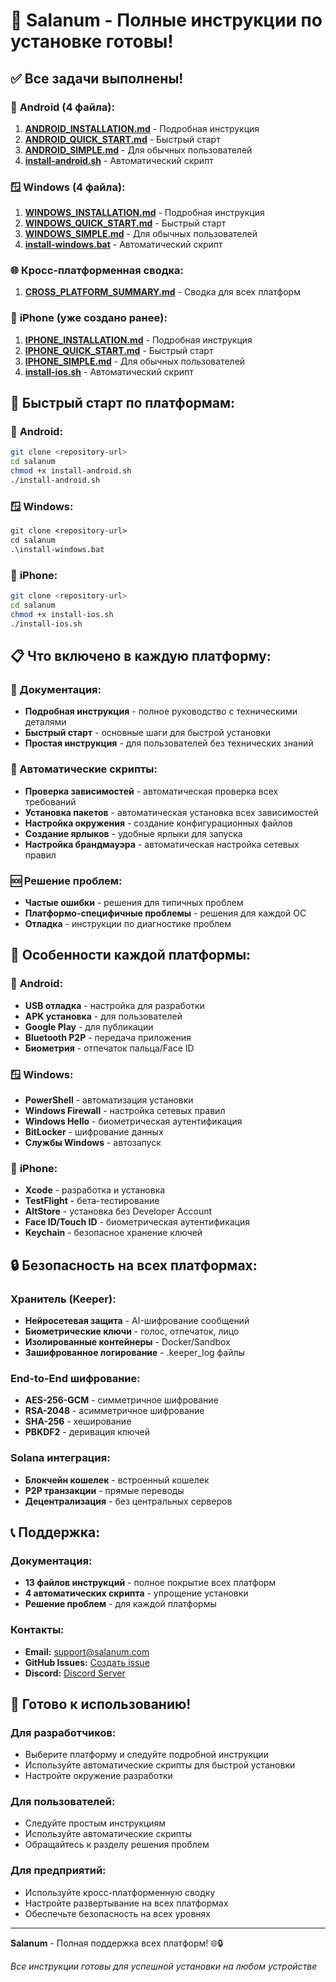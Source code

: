 # 🎉 Salanum - Полные инструкции по установке готовы!

## ✅ **Все задачи выполнены!**

### 📱 **Android (4 файла):**
1. **[ANDROID_INSTALLATION.md](ANDROID_INSTALLATION.md)** - Подробная инструкция
2. **[ANDROID_QUICK_START.md](ANDROID_QUICK_START.md)** - Быстрый старт
3. **[ANDROID_SIMPLE.md](ANDROID_SIMPLE.md)** - Для обычных пользователей
4. **[install-android.sh](install-android.sh)** - Автоматический скрипт

### 🪟 **Windows (4 файла):**
1. **[WINDOWS_INSTALLATION.md](WINDOWS_INSTALLATION.md)** - Подробная инструкция
2. **[WINDOWS_QUICK_START.md](WINDOWS_QUICK_START.md)** - Быстрый старт
3. **[WINDOWS_SIMPLE.md](WINDOWS_SIMPLE.md)** - Для обычных пользователей
4. **[install-windows.bat](install-windows.bat)** - Автоматический скрипт

### 🌐 **Кросс-платформенная сводка:**
1. **[CROSS_PLATFORM_SUMMARY.md](CROSS_PLATFORM_SUMMARY.md)** - Сводка для всех платформ

### 📱 **iPhone (уже создано ранее):**
1. **[IPHONE_INSTALLATION.md](IPHONE_INSTALLATION.md)** - Подробная инструкция
2. **[IPHONE_QUICK_START.md](IPHONE_QUICK_START.md)** - Быстрый старт
3. **[IPHONE_SIMPLE.md](IPHONE_SIMPLE.md)** - Для обычных пользователей
4. **[install-ios.sh](install-ios.sh)** - Автоматический скрипт

## 🚀 **Быстрый старт по платформам:**

### 🤖 **Android:**
```bash
git clone <repository-url>
cd salanum
chmod +x install-android.sh
./install-android.sh
```

### 🪟 **Windows:**
```cmd
git clone <repository-url>
cd salanum
.\install-windows.bat
```

### 📱 **iPhone:**
```bash
git clone <repository-url>
cd salanum
chmod +x install-ios.sh
./install-ios.sh
```

## 📋 **Что включено в каждую платформу:**

### **📖 Документация:**
- **Подробная инструкция** - полное руководство с техническими деталями
- **Быстрый старт** - основные шаги для быстрой установки
- **Простая инструкция** - для пользователей без технических знаний

### **🔧 Автоматические скрипты:**
- **Проверка зависимостей** - автоматическая проверка всех требований
- **Установка пакетов** - автоматическая установка всех зависимостей
- **Настройка окружения** - создание конфигурационных файлов
- **Создание ярлыков** - удобные ярлыки для запуска
- **Настройка брандмауэра** - автоматическая настройка сетевых правил

### **🆘 Решение проблем:**
- **Частые ошибки** - решения для типичных проблем
- **Платформо-специфичные проблемы** - решения для каждой ОС
- **Отладка** - инструкции по диагностике проблем

## 🎯 **Особенности каждой платформы:**

### 🤖 **Android:**
- **USB отладка** - настройка для разработки
- **APK установка** - для пользователей
- **Google Play** - для публикации
- **Bluetooth P2P** - передача приложения
- **Биометрия** - отпечаток пальца/Face ID

### 🪟 **Windows:**
- **PowerShell** - автоматизация установки
- **Windows Firewall** - настройка сетевых правил
- **Windows Hello** - биометрическая аутентификация
- **BitLocker** - шифрование данных
- **Службы Windows** - автозапуск

### 📱 **iPhone:**
- **Xcode** - разработка и установка
- **TestFlight** - бета-тестирование
- **AltStore** - установка без Developer Account
- **Face ID/Touch ID** - биометрическая аутентификация
- **Keychain** - безопасное хранение ключей

## 🔒 **Безопасность на всех платформах:**

### **Хранитель (Keeper):**
- **Нейросетевая защита** - AI-шифрование сообщений
- **Биометрические ключи** - голос, отпечаток, лицо
- **Изолированные контейнеры** - Docker/Sandbox
- **Зашифрованное логирование** - .keeper_log файлы

### **End-to-End шифрование:**
- **AES-256-GCM** - симметричное шифрование
- **RSA-2048** - асимметричное шифрование
- **SHA-256** - хеширование
- **PBKDF2** - деривация ключей

### **Solana интеграция:**
- **Блокчейн кошелек** - встроенный кошелек
- **P2P транзакции** - прямые переводы
- **Децентрализация** - без центральных серверов

## 📞 **Поддержка:**

### **Документация:**
- **13 файлов инструкций** - полное покрытие всех платформ
- **4 автоматических скрипта** - упрощение установки
- **Решение проблем** - для каждой платформы

### **Контакты:**
- **Email:** support@salanum.com
- **GitHub Issues:** [Создать issue](https://github.com/your-repo/issues)
- **Discord:** [Discord Server](https://discord.gg/salanum)

## 🎉 **Готово к использованию!**

### **Для разработчиков:**
- Выберите платформу и следуйте подробной инструкции
- Используйте автоматические скрипты для быстрой установки
- Настройте окружение разработки

### **Для пользователей:**
- Следуйте простым инструкциям
- Используйте автоматические скрипты
- Обращайтесь к разделу решения проблем

### **Для предприятий:**
- Используйте кросс-платформенную сводку
- Настройте развертывание на всех платформах
- Обеспечьте безопасность на всех уровнях

---

**Salanum** - Полная поддержка всех платформ! 🌐🔒

*Все инструкции готовы для успешной установки на любом устройстве*
